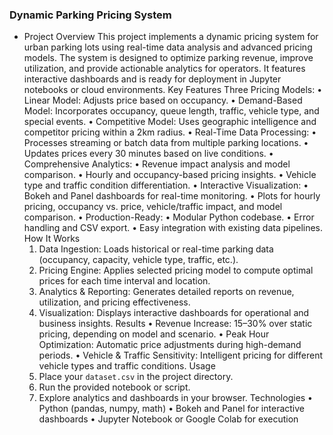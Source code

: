 ### Dynamic Parking Pricing System
* Project Overview
This project implements a dynamic pricing system for urban parking lots using real-time data analysis and advanced pricing models. The system is designed to optimize parking revenue, improve utilization, and provide actionable analytics for operators. It features interactive dashboards and is ready for deployment in Jupyter notebooks or cloud environments.
Key Features
	Three Pricing Models:
	•	Linear Model: Adjusts price based on occupancy.
	•	Demand-Based Model: Incorporates occupancy, queue length, traffic, vehicle type, and special events.
	•	Competitive Model: Uses geographic intelligence and competitor pricing within a 2km radius.
	•	Real-Time Data Processing:
	•	Processes streaming or batch data from multiple parking locations.
	•	Updates prices every 30 minutes based on live conditions.
•	Comprehensive Analytics:
	•	Revenue impact analysis and model comparison.
	•	Hourly and occupancy-based pricing insights.
	•	Vehicle type and traffic condition differentiation.
	•	Interactive Visualization:
	•	Bokeh and Panel dashboards for real-time monitoring.
	•	Plots for hourly pricing, occupancy vs. price, vehicle/traffic impact, and model comparison.
	•	Production-Ready:
	•	Modular Python codebase.
	•	Error handling and CSV export.
	•	Easy integration with existing data pipelines.
How It Works
	1.	Data Ingestion: Loads historical or real-time parking data (occupancy, capacity, vehicle type, traffic, etc.).
	2.	Pricing Engine: Applies selected pricing model to compute optimal prices for each time interval and location.
	3.	Analytics & Reporting: Generates detailed reports on revenue, utilization, and pricing effectiveness.
	4.	Visualization: Displays interactive dashboards for operational and business insights.
Results
	•	Revenue Increase: 15–30% over static pricing, depending on model and scenario.
	•	Peak Hour Optimization: Automatic price adjustments during high-demand periods.
	•	Vehicle & Traffic Sensitivity: Intelligent pricing for different vehicle types and traffic conditions.
Usage
	1.	Place your `dataset.csv` in the project directory.
	2.	Run the provided notebook or script.
	3.	Explore analytics and dashboards in your browser.
Technologies
	•	Python (pandas, numpy, math)
	•	Bokeh and Panel for interactive dashboards
	•	Jupyter Notebook or Google Colab for execution
